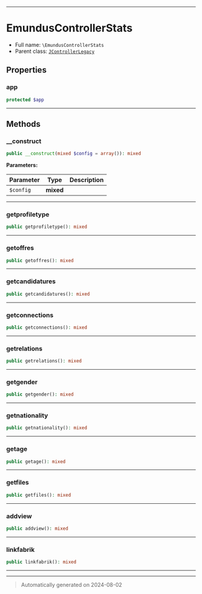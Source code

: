 ***

# EmundusControllerStats





* Full name: `\EmundusControllerStats`
* Parent class: [`JControllerLegacy`](./JControllerLegacy.md)



## Properties


### app



```php
protected $app
```






***

## Methods


### __construct



```php
public __construct(mixed $config = array()): mixed
```








**Parameters:**

| Parameter | Type | Description |
|-----------|------|-------------|
| `$config` | **mixed** |  |





***

### getprofiletype



```php
public getprofiletype(): mixed
```












***

### getoffres



```php
public getoffres(): mixed
```












***

### getcandidatures



```php
public getcandidatures(): mixed
```












***

### getconnections



```php
public getconnections(): mixed
```












***

### getrelations



```php
public getrelations(): mixed
```












***

### getgender



```php
public getgender(): mixed
```












***

### getnationality



```php
public getnationality(): mixed
```












***

### getage



```php
public getage(): mixed
```












***

### getfiles



```php
public getfiles(): mixed
```












***

### addview



```php
public addview(): mixed
```












***

### linkfabrik



```php
public linkfabrik(): mixed
```












***


***
> Automatically generated on 2024-08-02
